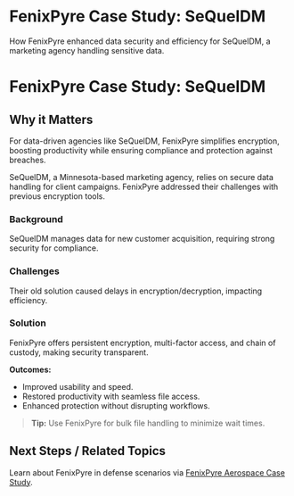 # FenixPyre Case Study: SeQuelDM

How FenixPyre enhanced data security and efficiency for SeQuelDM, a marketing agency handling sensitive data.


# FenixPyre Case Study: SeQuelDM

## Why it Matters
For data-driven agencies like SeQuelDM, FenixPyre simplifies encryption, boosting productivity while ensuring compliance and protection against breaches.

SeQuelDM, a Minnesota-based marketing agency, relies on secure data handling for client campaigns. FenixPyre addressed their challenges with previous encryption tools.

### Background
SeQuelDM manages data for new customer acquisition, requiring strong security for compliance.

### Challenges
Their old solution caused delays in encryption/decryption, impacting efficiency.

### Solution
FenixPyre offers persistent encryption, multi-factor access, and chain of custody, making security transparent.

**Outcomes:**
- Improved usability and speed.
- Restored productivity with seamless file access.
- Enhanced protection without disrupting workflows.

> **Tip:** Use FenixPyre for bulk file handling to minimize wait times.

## Next Steps / Related Topics
Learn about FenixPyre in defense scenarios via [FenixPyre Aerospace Case Study](/files/media/files/anchor-aerospace-case-study/index.md).
